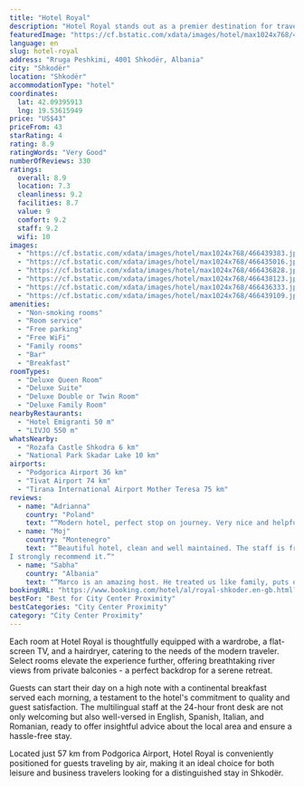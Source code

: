 ```yaml
---
title: "Hotel Royal"
description: "Hotel Royal stands out as a premier destination for travelers seeking comfort and convenience in Shkodër."
featuredImage: "https://cf.bstatic.com/xdata/images/hotel/max1024x768/466439383.jpg?k=18a196f07e8e08fe796e3de88f800b3bc0bb46e2940f7051ad32217c8f685abe&o=&hp=1"
language: en
slug: hotel-royal
address: "Rruga Peshkimi, 4001 Shkodër, Albania"
city: "Shkodër"
location: "Shkodër"
accommodationType: "hotel"
coordinates:
  lat: 42.09395913
  lng: 19.53615949
price: "US$43"
priceFrom: 43
starRating: 4
rating: 8.9
ratingWords: "Very Good"
numberOfReviews: 330
ratings:
  overall: 8.9
  location: 7.3
  cleanliness: 9.2
  facilities: 8.7
  value: 9
  comfort: 9.2
  staff: 9.2
  wifi: 10
images:
  - "https://cf.bstatic.com/xdata/images/hotel/max1024x768/466439383.jpg?k=18a196f07e8e08fe796e3de88f800b3bc0bb46e2940f7051ad32217c8f685abe&o=&hp=1"
  - "https://cf.bstatic.com/xdata/images/hotel/max1024x768/466435016.jpg?k=b3f5beb30c8dd7f676b5333037a82d7ce25ac4f2e0278a015cdeb95758e279d5&o=&hp=1"
  - "https://cf.bstatic.com/xdata/images/hotel/max1024x768/466436828.jpg?k=d095433bd0b7690223db58f8c2a71cb1b2b388535fd823b39135e5cfdfb5cf7f&o=&hp=1"
  - "https://cf.bstatic.com/xdata/images/hotel/max1024x768/466438123.jpg?k=84bd75b9f2574187c9a8de592119e683139b42492d2aad698bc3d553129867bf&o=&hp=1"
  - "https://cf.bstatic.com/xdata/images/hotel/max1024x768/466436333.jpg?k=a10b45b7992cbfd7838a1c48a0d06086bea1d3c47df6f8fc25afca6527c9b5f5&o=&hp=1"
  - "https://cf.bstatic.com/xdata/images/hotel/max1024x768/466439109.jpg?k=7a97676b3fa724ee23032af51218713a19d0d70a237b69e77230c315125feec4&o=&hp=1"
amenities:
  - "Non-smoking rooms"
  - "Room service"
  - "Free parking"
  - "Free WiFi"
  - "Family rooms"
  - "Bar"
  - "Breakfast"
roomTypes:
  - "Deluxe Queen Room"
  - "Deluxe Suite"
  - "Deluxe Double or Twin Room"
  - "Deluxe Family Room"
nearbyRestaurants:
  - "Hotel Emigranti 50 m"
  - "LIVJO 550 m"
whatsNearby:
  - "Rozafa Castle Shkodra 6 km"
  - "National Park Skadar Lake 10 km"
airports:
  - "Podgorica Airport 36 km"
  - "Tivat Airport 74 km"
  - "Tirana International Airport Mother Teresa 75 km"
reviews:
  - name: "Adrianna"
    country: "Poland"
    text: "“Modern hotel, perfect stop on journey. Very nice and helpful receptionist Jozef :) We recommend this stay. Best regards for Jozef! :)”"
  - name: "Moj"
    country: "Montenegro"
    text: "“Beautiful hotel, clean and well maintained. The staff is friendly.
I strongly recommend it.”"
  - name: "Sabha"
    country: "Albania"
    text: "“Marco is an amazing host. He treated us like family, puts out a genuine effort to make you feel like you are visiting his home, not his hotel.”"
bookingURL: "https://www.booking.com/hotel/al/royal-shkoder.en-gb.html?aid=8035640"
bestFor: "Best for City Center Proximity"
bestCategories: "City Center Proximity"
category: "City Center Proximity"
---
```


Each room at Hotel Royal is thoughtfully equipped with a wardrobe, a flat-screen TV, and a hairdryer, catering to the needs of the modern traveler. Select rooms elevate the experience further, offering breathtaking river views from private balconies - a perfect backdrop for a serene retreat.

Guests can start their day on a high note with a continental breakfast served each morning, a testament to the hotel's commitment to quality and guest satisfaction. The multilingual staff at the 24-hour front desk are not only welcoming but also well-versed in English, Spanish, Italian, and Romanian, ready to offer insightful advice about the local area and ensure a hassle-free stay.

Located just 57 km from Podgorica Airport, Hotel Royal is conveniently positioned for guests traveling by air, making it an ideal choice for both leisure and business travelers looking for a distinguished stay in Shkodër.